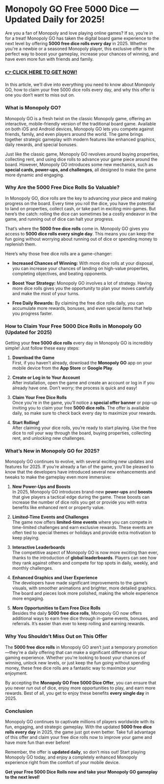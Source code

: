 # Monopoly GO Free 5000 Dice — Updated Daily for 2025!

Are you a fan of Monopoly and love playing online games? If so, you’re in for a treat! Monopoly GO has taken the digital board game experience to the next level by offering **5000 free dice rolls every day** in 2025. Whether you're a newbie or a seasoned Monopoly player, this exclusive offer is the perfect way to boost your gameplay, increase your chances of winning, and have even more fun with friends and family.

### [👉 CLICK HERE TO GET NOW!](https://freerewards.xyz/monopoly/go/)

In this article, we’ll dive into everything you need to know about Monopoly GO, how to claim your free 5000 dice rolls every day, and why this offer is one you don’t want to miss out on.

### What is Monopoly GO?

Monopoly GO is a fresh twist on the classic Monopoly game, offering an interactive, mobile-friendly version of the traditional board game. Available on both iOS and Android devices, Monopoly GO lets you compete against friends, family, and even players around the world. The game brings together strategic gameplay with modern features like enhanced graphics, daily rewards, and special bonuses.

Just like the classic game, Monopoly GO revolves around buying properties, collecting rent, and using dice rolls to advance your game piece around the board. However, Monopoly GO introduces some new mechanics, such as **special cards, power-ups, and challenges**, all designed to make the game more dynamic and engaging. 

### Why Are the 5000 Free Dice Rolls So Valuable?

In Monopoly GO, dice rolls are the key to advancing your piece and making progress on the board. Every time you roll the dice, you have the potential to land on properties, collect cash, or take part in exciting mini-games. But here’s the catch: rolling the dice can sometimes be a costly endeavor in the game, and running out of dice can halt your progress.

That’s where the **5000 free dice rolls** come in. Monopoly GO gives you access to **5000 dice rolls every single day**. This means you can keep the fun going without worrying about running out of dice or spending money to replenish them. 

Here’s why those free dice rolls are a game-changer:

- **Increased Chances of Winning:** With more dice rolls at your disposal, you can increase your chances of landing on high-value properties, completing objectives, and beating opponents.
  
- **Boost Your Strategy:** Monopoly GO involves a lot of strategy. Having more dice rolls gives you the opportunity to plan your moves carefully and make the most of your turns.

- **Free Daily Rewards:** By claiming the free dice rolls daily, you can accumulate more rewards, bonuses, and even special items that help you progress faster.

### How to Claim Your Free 5000 Dice Rolls in Monopoly GO (Updated for 2025)

Getting your **free 5000 dice rolls** every day in Monopoly GO is incredibly simple! Just follow these easy steps:

1. **Download the Game**  
   First, if you haven’t already, download the **Monopoly GO** app on your mobile device from the **App Store** or **Google Play**.

2. **Create or Log in to Your Account**  
   After installation, open the game and create an account or log in if you already have one. Don’t worry; the process is quick and easy!

3. **Claim Your Free Dice Rolls**  
   Once you're in the game, you’ll notice a **special offer banner** or pop-up inviting you to claim your free **5000 dice rolls**. The offer is available daily, so make sure to check back every day to maximize your rewards.

4. **Start Rolling!**  
   After claiming your dice rolls, you’re ready to start playing. Use the free dice to roll your way through the board, buying properties, collecting rent, and unlocking new challenges.

### What’s New in Monopoly GO for 2025?

Monopoly GO continues to evolve, with several exciting new updates and features for 2025. If you’re already a fan of the game, you’ll be pleased to know that the developers have introduced several new enhancements and tweaks to make the gameplay even more immersive:

1. **New Power-Ups and Boosts**  
   In 2025, Monopoly GO introduces brand-new **power-ups** and **boosts** that give players a tactical edge during the game. These boosts can increase the number of dice rolls you get or provide you with extra benefits like enhanced rent or property value.

2. **Limited-Time Events and Challenges**  
   The game now offers **limited-time events** where you can compete in time-limited challenges and earn exclusive rewards. These events are often tied to special themes or holidays and provide extra motivation to keep playing.

3. **Interactive Leaderboards**  
   The competitive aspect of Monopoly GO is now more exciting than ever, thanks to the introduction of **global leaderboards**. Players can see how they rank against others and compete for top spots in daily, weekly, and monthly challenges.

4. **Enhanced Graphics and User Experience**  
   The developers have made significant improvements to the game’s visuals, with smoother animations and brighter, more detailed graphics. The board and pieces look more polished, making the whole experience more engaging.

5. **More Opportunities to Earn Free Dice Rolls**  
   Besides the daily **5000 free dice rolls**, Monopoly GO now offers additional ways to earn free dice through in-game events, bonuses, and referrals. It’s easier than ever to keep rolling and earning rewards.

### Why You Shouldn’t Miss Out on This Offer

The **5000 free dice rolls** in Monopoly GO aren’t just a temporary promotion—they’re a daily offering that can make a significant difference in your gaming experience. Whether you're looking to boost your chances of winning, unlock new levels, or just keep the fun going without spending money, these free dice rolls are a fantastic way to maximize your enjoyment.

By accepting the **Monopoly GO Free 5000 Dice Offer**, you can ensure that you never run out of dice, enjoy more opportunities to play, and earn more rewards. Best of all, you get to enjoy these benefits **every single day** in 2025.

### Conclusion

Monopoly GO continues to captivate millions of players worldwide with its fun, engaging, and strategic gameplay. With the updated **5000 free dice rolls every day** in 2025, the game just got even better. Take full advantage of this offer and claim your free dice rolls now to improve your game and have more fun than ever before!

Remember, the offer is **updated daily**, so don’t miss out! Start playing Monopoly GO today, and enjoy a completely enhanced Monopoly experience right from the comfort of your mobile device. 

**Get your Free 5000 Dice Rolls now and take your Monopoly GO gameplay to the next level!**
